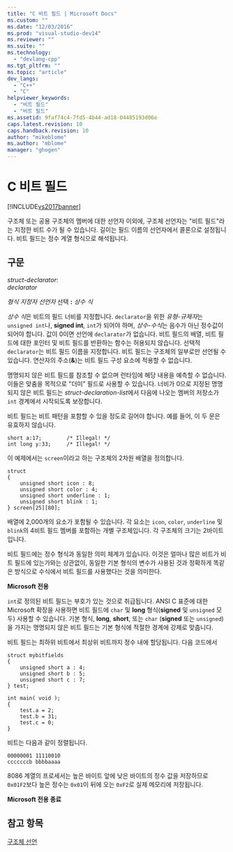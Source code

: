 ```yaml
---
title: "C 비트 필드 | Microsoft Docs"
ms.custom: ""
ms.date: "12/03/2016"
ms.prod: "visual-studio-dev14"
ms.reviewer: ""
ms.suite: ""
ms.technology: 
  - "devlang-cpp"
ms.tgt_pltfrm: ""
ms.topic: "article"
dev_langs: 
  - "C++"
  - "C"
helpviewer_keywords: 
  - "비트 필드"
  - "비트 필드"
ms.assetid: 9faf74c4-7fd5-4b44-ad18-04485193d06e
caps.latest.revision: 10
caps.handback.revision: 10
author: "mikeblome"
ms.author: "mblome"
manager: "ghogen"
---
```

# C 비트 필드
[!INCLUDE[vs2017banner](../assembler/inline/includes/vs2017banner.md)]

구조체 또는 공용 구조체의 멤버에 대한 선언자 이외에, 구조체 선언자는 "비트 필드"라는 지정한 비트 수가 될 수 있습니다. 길이는 필드 이름의 선언자에서 콜론으로 설정됩니다.  비트 필드는 정수 계열 형식으로 해석됩니다.  
  
## 구문  
 *struct\-declarator*:  
 *declarator*  
  
 *형식 지정자 선언자*  선택 **:** *상수 식*  
  
 *상수 식*은 비트의 필드 너비를 지정합니다.  `declarator`을 위한 *유형\-규제자*는 `unsigned int`나, **signed int**, `int`가 되어야 하며, *상수\-수식*는 음수가 아닌 정수값이 되어야 합니다.  값이 0이면 선언에 `declarator`가 없습니다.  비트 필드의 배열, 비트 필드에 대한 포인터 및 비트 필드를 반환하는 함수는 허용되지 않습니다.  선택적 `declarator`는 비트 필드 이름을 지정합니다.  비트 필드는 구조체의 일부로만 선언될 수 있습니다.  연산자의 주소\(**&**\)는 비트 필드 구성 요소에 적용할 수 없습니다.  
  
 명명되지 않은 비트 필드를 참조할 수 없으며 런타임에 해당 내용을 예측할 수 없습니다.  이들은 맞춤을 목적으로 "더미" 필드로 사용할 수 있습니다.  너비가 0으로 지정된 명명되지 않은 비트 필드는 *struct\-declaration\-list*에서 다음에 나오는 멤버의 저장소가 `int` 경계에서 시작되도록 보장합니다.  
  
 비트 필드는 비트 패턴을 포함할 수 있을 정도로 길어야 합니다.  예를 들어, 이 두 문은 유효하지 않습니다.  
  
```  
short a:17;        /* Illegal! */  
int long y:33;     /* Illegal! */  
```  
  
 이 예제에서는 `screen`이라고 하는 구조체의 2차원 배열을 정의합니다.  
  
```  
struct   
{  
    unsigned short icon : 8;  
    unsigned short color : 4;  
    unsigned short underline : 1;  
    unsigned short blink : 1;  
} screen[25][80];  
```  
  
 배열에 2,000개의 요소가 포함될 수 있습니다.  각 요소는 `icon`, `color`, `underline` 및 `blink`의 4비트 필드 멤버를 포함하는 개별 구조체입니다.  각 구조체의 크기는 2바이트입니다.  
  
 비트 필드에는 정수 형식과 동일한 의미 체계가 있습니다.  이것은 얼마나 많은 비트가 비트 필드에 있는가와는 상관없이, 동일한 기본 형식의 변수가 사용된 것과 정확하게 똑같은 방식으로 수식에서 비트 필드를 사용했다는 것을 의미한다.  
  
 **Microsoft 전용**  
  
 `int`로 정의된 비트 필드는 부호가 있는 것으로 취급됩니다.  ANSI C 표준에 대한 Microsoft 확장을 사용하면 비트 필드에 `char` 및 **long** 형식\(**signed** 및 `unsigned` 모두\) 사용할 수 있습니다.  기본 형식, **long**, **short**, 또는 `char` \(**signed** 또는 `unsigned`\)을 가지는 명명되지 않은 비트 필드는 기본 형식에 적절한 경계에 강제로 맞춥니다.  
  
 비트 필드는 최하위 비트에서 최상위 비트까지 정수 내에 할당됩니다.  다음 코드에서  
  
```  
struct mybitfields  
{  
    unsigned short a : 4;  
    unsigned short b : 5;  
    unsigned short c : 7;  
} test;  
  
int main( void );  
{  
    test.a = 2;  
    test.b = 31;  
    test.c = 0;  
}  
```  
  
 비트는 다음과 같이 정렬됩니다.  
  
```  
00000001 11110010  
cccccccb bbbbaaaa  
```  
  
 8086 계열의 프로세서는 높은 바이트 앞에 낮은 바이트의 정수 값을 저장하므로 `0x01F2`보다 높은 정수는 `0x01`이 뒤에 오는 `0xF2`로 실제 메모리에 저장됩니다.  
  
 **Microsoft 전용 종료**  
  
## 참고 항목  
 [구조체 선언](../c-language/structure-declarations.md)